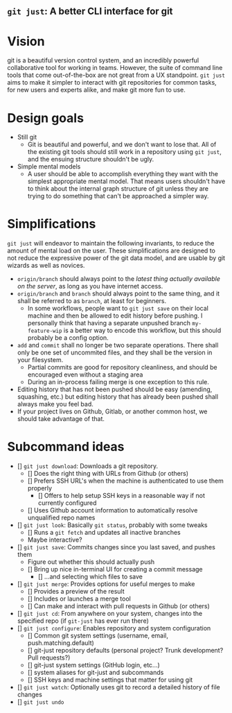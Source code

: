 `git just`: A better CLI interface for git
---
# Vision
git is a beautiful version control system, 
and an incredibly powerful collaborative
tool for working in teams. However, the
suite of command line tools that come 
out-of-the-box are not great from a UX standpoint. `git just`
aims to make it simpler to interact with
git repositories for common tasks, for 
new users and experts alike, and make git more fun to use.

# Design goals
- Still git
	- Git is beautiful and powerful, and we don't want to lose that. All of the existing git tools should still work in a repository using `git just`, and the ensuing structure shouldn't be ugly.
- Simple mental models
	- A user should be able to accomplish everything they want with the simplest appropriate mental
	model. That means users shouldn't have to think about the internal graph structure of git
	unless they are trying to do something that can't be approached a simpler way.

# Simplifications
`git just` will endeavor to maintain the following invariants, to reduce the amount of mental load on the user.
These simplifications are designed to not reduce the expressive power of the git data model, and
are usable by git wizards as well as novices.

- `origin/branch` should always point to the _latest thing actually available on the server_, 
        as long as you have internet access.
- `origin/branch` and `branch` should always point to the same thing, 
        and it shall be referred to as `branch`, at least for beginners. 
	- In some workflows, people want to `git just save` on their local machine 
	and then be allowed to edit history before pushing. I personally think that having 
	a separate unpushed branch `my-feature-wip` is a better way to encode this workflow, but 
	this should probably be a config option.
- `add` and `commit` shall no longer be two separate operations. There shall only be one set of 
        uncommited files, and they shall be the version in your filesystem.
    - Partial commits are good for repository cleanliness,
        and should be encouraged even without a staging area
    - During an in-process failing merge is one exception to this rule.
- Editing history that has not been pushed should be easy (amending, squashing, etc.) but editing 
    history that has already been pushed shall always make you feel bad.
- If your project lives on Github, Gitlab, or another common host, we should take advantage of that.

# Subcommand ideas
- [] `git just download`: Downloads a git repository.
    - [] Does the right thing with URLs from Github (or others)
    - [] Prefers SSH URL's when the machine is authenticated to use them properly
        - [] Offers to help setup SSH keys in a reasonable way if not currently configured
    - [] Uses Github account information to automatically resolve unqualified repo names
- [] `git just look`: Basically `git status`, probably with some tweaks
    - [] Runs a `git fetch` and updates all inactive branches
    - Maybe interactive?
- [] `git just save`: Commits changes since you last saved, and pushes them
    - Figure out whether this should actually push
    - [] Bring up nice in-terminal UI for creating a commit message 
        - [] ...and selecting which files to save
- [] `git just merge`: Provides options for useful merges to make
    - [] Provides a preview of the result
    - [] Includes or launches a merge tool
    - [] Can make and interact with pull requests in Github (or others) 
- [] `git just cd`: From anywhere on your system, changes into the specified repo 
                    (if `git-just` has ever run there)
- [] `git just configure`: Enables repository and system configuration
    - [] Common git system settings (username, email, push.matching.default)
    - [] git-just repository defaults (personal project? Trunk development? Pull requests?)
    - [] git-just system settings (GitHub login, etc...)
    - [] system aliases for git-just and subcommands
    - [] SSH keys and machine settings that matter for using git
- [] `git just watch`: Optionally uses git to record a detailed history of file changes
- [] `git just undo`